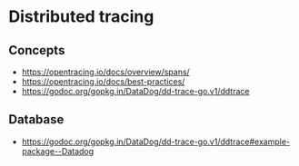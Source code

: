Distributed tracing
====

## Concepts

- https://opentracing.io/docs/overview/spans/
- https://opentracing.io/docs/best-practices/
- https://godoc.org/gopkg.in/DataDog/dd-trace-go.v1/ddtrace

## Database

- https://godoc.org/gopkg.in/DataDog/dd-trace-go.v1/ddtrace#example-package--Datadog

